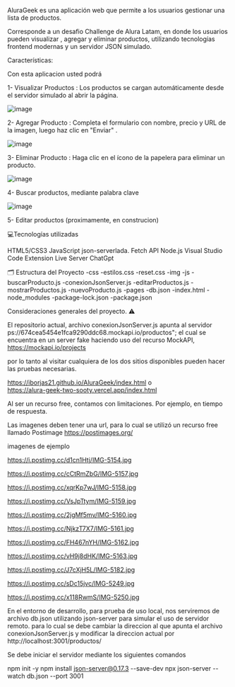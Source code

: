 
AluraGeek es una aplicación web que permite a los usuarios gestionar una lista de productos. 

Corresponde a un  desafio Challenge de Alura Latam, en donde los usuarios pueden visualizar , agregar y eliminar productos, utilizando tecnologías frontend modernas y un servidor JSON simulado.



Características:

Con esta aplicacion usted podrá

1- Visualizar Productos : Los productos se cargan automáticamente desde el servidor simulado al abrir la página.

![image](https://github.com/user-attachments/assets/85d9633f-7350-47c4-9b46-c8a403885502)

2- Agregar Producto : Completa el formulario con nombre, precio y URL de la imagen, luego haz clic en "Enviar" .

![image](https://github.com/user-attachments/assets/566c03c9-c68d-44c5-94be-4ace8658bbc3)


3- Eliminar Producto : Haga clic en el ícono de la papelera para eliminar un producto.

![image](https://github.com/user-attachments/assets/c2335b6f-9da0-415f-804f-2b4a725e2dcd)

4- Buscar productos, mediante palabra clave

![image](https://github.com/user-attachments/assets/ba69ce7a-ed86-44a4-8728-90bd3ef4d8c9)


5- Editar productos (proximamente, en construcion)





💻Tecnologías utilizadas

HTML5/CSS3
JavaScript
json-serverlada.
Fetch API
Node.js
Visual Studio Code
Extension Live Server
ChatGpt




🗂️ Estructura del Proyecto
-css
  -estilos.css
  -reset.css
-img
-js
  -buscarProducto.js
  -conexionJsonServer.js
  -editarProductos.js
  -mostrarProductos.js
  -nuevoProducto.js
-pages
-db.json
-index.html
-node_modules
-package-lock.json
-package.json





Consideraciones generales del proyecto. ⚠️


El repositorio actual, archivo conexionJsonServer.js apunta al servidor ps://674cea5454e1fca9290ddc68.mockapi.io/productos";
el cual se encuentra en un server fake haciendo uso del recurso MockAPI,      https://mockapi.io/projects

por lo tanto al visitar cualquiera de los dos sitios disponibles pueden hacer las pruebas necesarias.

https://iborjas21.github.io/AluraGeek/index.html
  o  
https://alura-geek-two-sooty.vercel.app/index.html

Al ser un recurso free, contamos con limitaciones. Por ejemplo, en tiempo de respuesta.

Las imagenes deben tener una url, para lo cual se utilizó un recurso free llamado Postimage https://postimages.org/

imagenes de ejemplo

https://i.postimg.cc/d1cn1Htj/IMG-5154.jpg

https://i.postimg.cc/cCtRmZbG/IMG-5157.jpg

https://i.postimg.cc/xqrKp7wJ/IMG-5158.jpg

https://i.postimg.cc/VsJpTtym/IMG-5159.jpg

https://i.postimg.cc/2jgMf5mv/IMG-5160.jpg

https://i.postimg.cc/NjkzT7X7/IMG-5161.jpg

https://i.postimg.cc/FH467nYH/IMG-5162.jpg

https://i.postimg.cc/vH9j8dHK/IMG-5163.jpg

https://i.postimg.cc/J7cXjH5L/IMG-5182.jpg

https://i.postimg.cc/sDc15jvc/IMG-5249.jpg

https://i.postimg.cc/x118RwmS/IMG-5250.jpg





En el entorno de desarrollo, para prueba de uso local, nos serviremos de archivo db.json utilizando json-server para simular el uso de servidor remoto.
para lo cual se debe cambiar la direccion al que apunta el archivo conexionJsonServer.js y modificar la direccion actual por  http://localhost:3001/productos/

Se debe iniciar el servidor mediante los siguientes comandos

npm init -y
npm install json-server@0.17.3 --save-dev
npx json-server --watch db.json --port 3001





 
